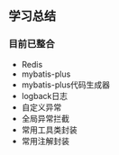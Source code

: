 ## 学习总结

### 目前已整合
- Redis
- mybatis-plus
- mybatis-plus代码生成器
- logback日志
- 自定义异常
- 全局异常拦截
- 常用工具类封装
- 常用注解封装